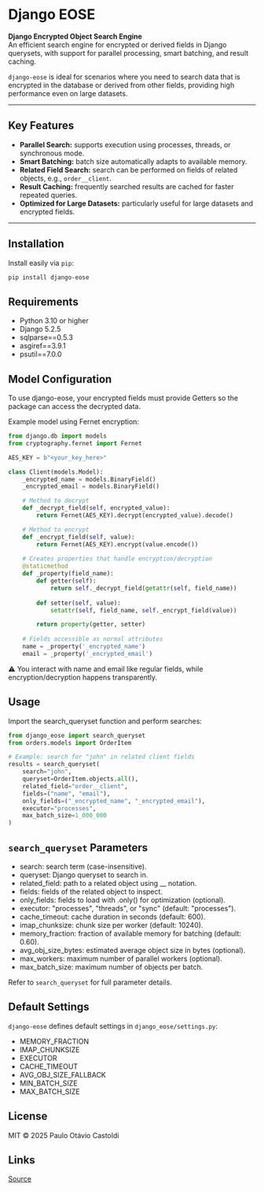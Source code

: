 # Django EOSE

**Django Encrypted Object Search Engine**  
An efficient search engine for encrypted or derived fields in Django querysets, with support for parallel processing, smart batching, and result caching.

`django-eose` is ideal for scenarios where you need to search data that is encrypted in the database or derived from other fields, providing high performance even on large datasets.

---

## Key Features

- **Parallel Search:** supports execution using processes, threads, or synchronous mode.  
- **Smart Batching:** batch size automatically adapts to available memory.  
- **Related Field Search:** search can be performed on fields of related objects, e.g., `order__client`.  
- **Result Caching:** frequently searched results are cached for faster repeated queries.  
- **Optimized for Large Datasets:** particularly useful for large datasets and encrypted fields.

---

## Installation

Install easily via `pip`:

```bash
pip install django-eose
```

## Requirements

- Python 3.10 or higher
- Django 5.2.5
- sqlparse==0.5.3
- asgiref==3.9.1
- psutil==7.0.0

## Model Configuration

To use django-eose, your encrypted fields must provide Getters so the package can access the decrypted data.

Example model using Fernet encryption:

```python
from django.db import models
from cryptography.fernet import Fernet

AES_KEY = b"<your_key_here>"

class Client(models.Model):
    _encrypted_name = models.BinaryField()
    _encrypted_email = models.BinaryField()

    # Method to decrypt
    def _decrypt_field(self, encrypted_value):
        return Fernet(AES_KEY).decrypt(encrypted_value).decode()

    # Method to encrypt
    def _encrypt_field(self, value):
        return Fernet(AES_KEY).encrypt(value.encode())
    
    # Creates properties that handle encryption/decryption
    @staticmethod
    def _property(field_name):
        def getter(self):
            return self._decrypt_field(getattr(self, field_name))
        
        def setter(self, value):
            setattr(self, field_name, self._encrypt_field(value))

        return property(getter, setter)
    
    # Fields accessible as normal attributes
    name = _property('_encrypted_name')
    email = _property('_encrypted_email')

```
⚠️ You interact with name and email like regular fields, while encryption/decryption happens transparently.

## Usage

Import the search_queryset function and perform searches:

```python
from django_eose import search_queryset
from orders.models import OrderItem

# Example: search for "john" in related client fields
results = search_queryset(
    search="john",
    queryset=OrderItem.objects.all(),
    related_field="order__client",
    fields=("name", "email"),
    only_fields=("_encrypted_name", "_encrypted_email"),
    executor="processes",
    max_batch_size=1_000_000
)
```

## `search_queryset` Parameters

- search: search term (case-insensitive).
- queryset: Django queryset to search in.
- related_field: path to a related object using __ notation.
- fields: fields of the related object to inspect.
- only_fields: fields to load with .only() for optimization (optional).
- executor: "processes", "threads", or "sync" (default: "processes").
- cache_timeout: cache duration in seconds (default: 600).
- imap_chunksize: chunk size per worker (default: 10240).
- memory_fraction: fraction of available memory for batching (default: 0.60).
- avg_obj_size_bytes: estimated average object size in bytes (optional).
- max_workers: maximum number of parallel workers (optional).
- max_batch_size: maximum number of objects per batch.

Refer to `search_queryset` for full parameter details.

## Default Settings

`django-eose` defines default settings in `django_eose/settings.py`:

- MEMORY_FRACTION
- IMAP_CHUNKSIZE
- EXECUTOR
- CACHE_TIMEOUT
- AVG_OBJ_SIZE_FALLBACK
- MIN_BATCH_SIZE
- MAX_BATCH_SIZE

## License

MIT © 2025 Paulo Otávio Castoldi

## Links

[Source](https://github.com/paulootaviodev/django-eose)
